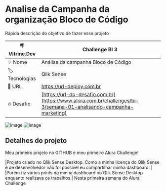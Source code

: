 # Analise da Campanha da organização Bloco de Código

Rápida descrição do objetivo de fazer esse projeto

| :placard: Vitrine.Dev | Challenge BI 3 |
| -------------  | --- |
| :sparkles: Nome        | Análise da campanha Bloco de Código
| :label: Tecnologias | Qlik Sense
| :rocket: URL         | https://url-deploy.com.br
| :fire: Desafio     | [https://url-do-desafio.com.br](https://www.alura.com.br/challenges/bi-3/semana-01-analisando-campanha-marketing)

<!-- Inserir imagem com a #vitrinedev ao final do link -->
![image](https://github.com/PedroMoeziaJr/Alura-Challenge-BI-/assets/112977342/7b310554-b805-41a1-9e4e-54f041e812de)
![image](https://github.com/PedroMoeziaJr/Alura-Challenge-BI-/assets/112977342/bded6027-7c03-44f9-801d-a8e6ed8fb7f3)

## Detalhes do projeto

Meu primeiro projeto no GITHUB e meu primeiro Alura Challenge!

|Projeto criado no Qlik Sense Desktop. Como a minha licença do Qlik Sense é de desenvolvedor não foi possível eu compartilhar minha dashboard. |
|Porém fiz vários prints da minha dashboard no Qlik Sense Desktop enquanto realizava os trabalhos.|
Nesta primeira semana do Alura Challenge 

